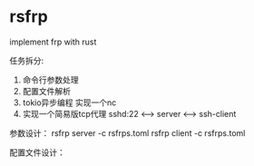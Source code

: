 # rsfrp
implement frp with rust


任务拆分:
1. 命令行参数处理
2. 配置文件解析
3. tokio异步编程  实现一个nc
4. 实现一个简易版tcp代理
    sshd:22 <--> server <--> ssh-client



参数设计：
rsfrp server -c rsfrps.toml
rsfrp client -c rsfrps.toml


配置文件设计：